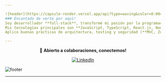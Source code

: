 ```yaml
---

![header](https://capsule-render.vercel.app/api?type=waving&color=0:004e92,50:00a896,100:00f5d4&height=160&section=header&text=Hola,%20soy%20Joan%20Simonutti%20%F0%9F%91%8B&fontSize=50&fontColor=FFFFFF&fontAlignY=35)
### Encantado de verte por aquí!  
Soy desarrollador **full-stack**, transformé mi pasión por la programación en una carrera a tiempo completo. Aunque trabajo en todo el stack, mi mayor fortaleza está en el **backend**, donde me enfoco en crear soluciones rápidas, seguras y escalables.<br/><br/>
Mis tecnologías principales son **JavaScript, TypeScript, React.js, Node.js (Express)** y **MongoDB**. También tengo experiencia con **Python (Flask)**, **.NET (C#, VB.NET)**, **SQL Server** y **MySQL**.<br/><br/>
Aplico buenas prácticas de arquitectura, testing y seguridad (**MVC, Zod, JWT con refresh tokens**), además de integración y despliegue continuo (**CI/CD con GitHub Actions**).

---
```


<div align="center">

💬 **Abierto a colaboraciones, conectemos!**  

<a href="https://www.linkedin.com/in/joansimonutti/" target="_blank">
<img src="https://img.shields.io/badge/LinkedIn-%231E77B5.svg?&style=for-the-badge&logo=linkedin&logoColor=white" alt="LinkedIn" />
</a>
</div>

![footer](https://capsule-render.vercel.app/api?type=waving&color=0:004e92,50:00a896,100:00f5d4&height=120&section=footer&text=Siempre%20aprendiendo,%20siempre%20creando.%20Conecta%20y%20colabora%20conmigo!&fontSize=16&fontColor=FFFFFF&fontAlign=50&fontAlignY=70)

---

<!--


![header](https://capsule-render.vercel.app/api?type=waving&color=0:004e92,50:00a896,100:00f5d4&height=160&section=header&text=Hi,%20I'm%20Joan%20Simonutti%20%F0%9F%91%8B&fontSize=50&fontColor=FFFFFF&fontAlignY=35)

### Glad to see you here! 
I'm a full-stack developer who turned his passion for programming into a full-time career. While I work across the entire stack, my main strength lies in the backend, where I focus on creating fast, secure, and scalable solutions.<br/><br/>My core technologies are JavaScript, TypeScript, React.js, Node.js (Express), and MongoDB. I also have experience with Python (Flask), .NET (C#, VB.NET), SQL Server, and MySQL.<br/><br/>I apply best practices in architecture, testing, and security (MVC, Zod, JWT with refresh tokens), including continuous integration and deployment (CI/CD with GitHub Actions).

---

<div align="center">

💬 **Open to collaborations, let’s connect!**  

<a href="https://www.linkedin.com/in/joansimonutti/" target="_blank">
<img src="https://img.shields.io/badge/LinkedIn-%231E77B5.svg?&style=for-the-badge&logo=linkedin&logoColor=white" alt="LinkedIn" />
</a>
</div>

![footer](https://capsule-render.vercel.app/api?type=waving&color=0:004e92,50:00a896,100:00f5d4&height=120&section=footer&text=Always%20learning,%20always%20building.%20Feel%20free%20to%20connect%20and%20collaborate!&fontSize=16&fontColor=FFFFFF&fontAlign=50&fontAlignY=70)


-->
